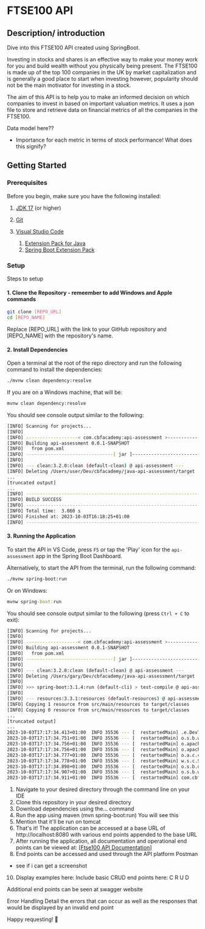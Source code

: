 # **FTSE100 API**

## Description/ introduction
Dive into this FTSE100 API created using SpringBoot. 

Investing in stocks and shares is an effective way to make your money work for you and build wealth without you physically being present. 
The FTSE100 is made up of the top 100 companies in the UK by market capitalization and is generally a good place to start when investing however, popularity should not be the main motivator for investing in a stock.

The aim of this API is to help you to make an informed decision on which companies to invest in based on important valuation metrics. It uses a json file to store and retrieve data on financial metrics of all the companies in the FTSE100. 

Data model here??
- Importance for each metric in terms of stock performance! What does this signify? 

## Getting Started 

### Prerequisites

Before you begin, make sure you have the following installed:

1. [JDK 17](https://learn.microsoft.com/en-gb/java/openjdk/download#openjdk-17) (or higher)

2. [Git](https://git-scm.com/downloads)

3. [Visual Studio Code](https://code.visualstudio.com/Download)
   1. [Extension Pack for Java](https://marketplace.visualstudio.com/items?itemName=vscjava.vscode-java-pack)
   2. [Spring Boot Extension Pack](https://marketplace.visualstudio.com/items?itemName=vmware.vscode-boot-dev-pack)


### Setup 

Steps to setup 
#### 1. Clone the Repository - remeember to add Windows and Apple commands 

```sh
git clone [REPO_URL]
cd [REPO_NAME]
```

Replace [REPO_URL] with the link to your GitHub repository and [REPO_NAME] with the repository's name.

#### 2. Install Dependencies

Open a terminal at the root of the repo directory and run the following command to install the dependencies:

```sh
./mvnw clean dependency:resolve
```

If you are on a Windows machine, that will be:
```cmd
mvnw clean dependency:resolve
```

You should see console output similar to the following:

```sh
[INFO] Scanning for projects...
[INFO] 
[INFO] -------------------< com.cbfacademy:api-assessment >--------------------
[INFO] Building api-assessment 0.0.1-SNAPSHOT
[INFO]   from pom.xml
[INFO] --------------------------------[ jar ]---------------------------------
[INFO] 
[INFO] --- clean:3.2.0:clean (default-clean) @ api-assessment ---
[INFO] Deleting /Users/user/Dev/cbfacademy/java-api-assessment/target
...
[truncated output]
...
[INFO] ------------------------------------------------------------------------
[INFO] BUILD SUCCESS
[INFO] ------------------------------------------------------------------------
[INFO] Total time:  3.060 s
[INFO] Finished at: 2023-10-03T16:18:25+01:00
[INFO] ------------------------------------------------------------------------
```

#### 3. Running the Application

To start the API in VS Code, press `F5` or tap the 'Play' icon for the `api-assessment` app in the Spring Boot Dashboard.

Alternatively, to start the API from the terminal, run the following command:

```sh
./mvnw spring-boot:run
```

Or on Windows:

```cmd
mvnw spring-boot:run
```

You should see console output similar to the following (press `Ctrl + C` to exit):

```sh
[INFO] Scanning for projects...
[INFO] 
[INFO] -------------------< com.cbfacademy:api-assessment >--------------------
[INFO] Building api-assessment 0.0.1-SNAPSHOT
[INFO]   from pom.xml
[INFO] --------------------------------[ jar ]---------------------------------
[INFO] 
[INFO] --- clean:3.2.0:clean (default-clean) @ api-assessment ---
[INFO] Deleting /Users/gary/Dev/cbfacademy/java-api-assessment/target
[INFO] 
[INFO] >>> spring-boot:3.1.4:run (default-cli) > test-compile @ api-assessment >>>
[INFO] 
[INFO] --- resources:3.3.1:resources (default-resources) @ api-assessment ---
[INFO] Copying 1 resource from src/main/resources to target/classes
[INFO] Copying 0 resource from src/main/resources to target/classes
...
[truncated output]
...
2023-10-03T17:17:34.413+01:00  INFO 35536 --- [  restartedMain] .e.DevToolsPropertyDefaultsPostProcessor : For additional web related logging consider setting the 'logging.level.web' property to 'DEBUG'
2023-10-03T17:17:34.751+01:00  INFO 35536 --- [  restartedMain] o.s.b.w.embedded.tomcat.TomcatWebServer  : Tomcat initialized with port(s): 8080 (http)
2023-10-03T17:17:34.756+01:00  INFO 35536 --- [  restartedMain] o.apache.catalina.core.StandardService   : Starting service [Tomcat]
2023-10-03T17:17:34.756+01:00  INFO 35536 --- [  restartedMain] o.apache.catalina.core.StandardEngine    : Starting Servlet engine: [Apache Tomcat/10.1.13]
2023-10-03T17:17:34.777+01:00  INFO 35536 --- [  restartedMain] o.a.c.c.C.[Tomcat].[localhost].[/]       : Initializing Spring embedded WebApplicationContext
2023-10-03T17:17:34.778+01:00  INFO 35536 --- [  restartedMain] w.s.c.ServletWebServerApplicationContext : Root WebApplicationContext: initialization completed in 364 ms
2023-10-03T17:17:34.898+01:00  INFO 35536 --- [  restartedMain] o.s.b.d.a.OptionalLiveReloadServer       : LiveReload server is running on port 35729
2023-10-03T17:17:34.907+01:00  INFO 35536 --- [  restartedMain] o.s.b.w.embedded.tomcat.TomcatWebServer  : Tomcat started on port(s): 8080 (http) with context path ''
2023-10-03T17:17:34.911+01:00  INFO 35536 --- [  restartedMain] com.cbfacademy.apiassessment.App         : Started App in 0.643 seconds (process running for 0.786)
```

1. Navigate to your desired directory through the command line on your IDE
2. Clone this repository in your desired directory 
3. Download dependencies using the... command 
4. Run the app using maven (mvn spring-boot:run)
You will see this 
5. Mention that it'll be run on tomcat 
6. That's it! The application can be accessed at a base URL of http://localhost:8080 with various end points appended to the base URL
7. After running the application, all documentation and operational end points can be viewed at:
[[Ftse100 API Documentation](http://localhost:8080/swagger-ui-ftse100.html)] 
8. End points can be accessed and used through the API platform Postman 
- see if i can get a screenshot 
10. Display examples here:
Include basic CRUD end points here:
C
R
U
D

Additional end points can be seen at swagger website 

Error Handling 
Detail the errors that can occur as well as the responses that would be displayed by an invalid end point  

Happy requesting! 🚀